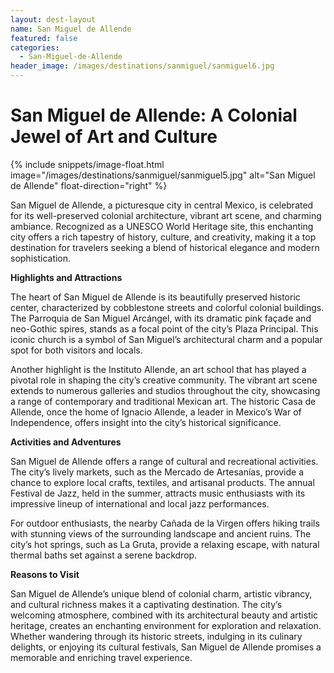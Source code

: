 ```yaml
---
layout: dest-layout
name: San Miguel de Allende
featured: false
categories:
  - San-Miguel-de-Allende
header_image: /images/destinations/sanmiguel/sanmiguel6.jpg
---
```

# **San Miguel de Allende: A Colonial Jewel of Art and Culture**

{% include snippets/image-float.html image="/images/destinations/sanmiguel/sanmiguel5.jpg" alt="San Miguel de Allende" float-direction="right" %}

San Miguel de Allende, a picturesque city in central Mexico, is celebrated for its well-preserved colonial architecture, vibrant art scene, and charming ambiance. Recognized as a UNESCO World Heritage site, this enchanting city offers a rich tapestry of history, culture, and creativity, making it a top destination for travelers seeking a blend of historical elegance and modern sophistication.

**Highlights and Attractions**

The heart of San Miguel de Allende is its beautifully preserved historic center, characterized by cobblestone streets and colorful colonial buildings. The Parroquia de San Miguel Arcángel, with its dramatic pink façade and neo-Gothic spires, stands as a focal point of the city’s Plaza Principal. This iconic church is a symbol of San Miguel’s architectural charm and a popular spot for both visitors and locals.

Another highlight is the Instituto Allende, an art school that has played a pivotal role in shaping the city’s creative community. The vibrant art scene extends to numerous galleries and studios throughout the city, showcasing a range of contemporary and traditional Mexican art. The historic Casa de Allende, once the home of Ignacio Allende, a leader in Mexico’s War of Independence, offers insight into the city’s historical significance.

**Activities and Adventures**

San Miguel de Allende offers a range of cultural and recreational activities. The city’s lively markets, such as the Mercado de Artesanías, provide a chance to explore local crafts, textiles, and artisanal products. The annual Festival de Jazz, held in the summer, attracts music enthusiasts with its impressive lineup of international and local jazz performances.

For outdoor enthusiasts, the nearby Cañada de la Virgen offers hiking trails with stunning views of the surrounding landscape and ancient ruins. The city’s hot springs, such as La Gruta, provide a relaxing escape, with natural thermal baths set against a serene backdrop.

**Reasons to Visit**

San Miguel de Allende’s unique blend of colonial charm, artistic vibrancy, and cultural richness makes it a captivating destination. The city’s welcoming atmosphere, combined with its architectural beauty and artistic heritage, creates an enchanting environment for exploration and relaxation. Whether wandering through its historic streets, indulging in its culinary delights, or enjoying its cultural festivals, San Miguel de Allende promises a memorable and enriching travel experience.